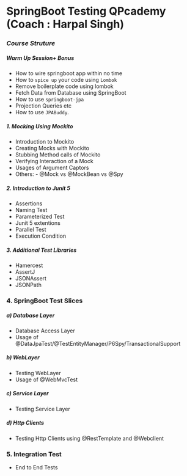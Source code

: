 
# SpringBoot Testing QPcademy (Coach : Harpal Singh) 
### _Course Struture_
##### Warm Up Session+ Bonus 
- How to wire springboot app within no time
- How to `spice up` your code using `Lombok`
- Remove boilerplate code using lombok
- Fetch Data from Database using SpringBoot  
- How to use `springboot-jpa` 
- Projection Queries etc 
- How to use `JPABuddy`.

##### 1. Mocking Using Mockito
- Introduction to Mockito
- Creating Mocks with Mockito
- Stubbing Method calls of Mockito
- Verifying Interaction of a Mock
- Usages of Argument Captors
- Others: - @Mock vs @MockBean vs @Spy
##### 2. Introduction to Junit 5
- Assertions 
- Naming Test
- Parameterized Test
- Junit 5 extentions
- Parallel Test
- Execution Condition
##### 3. Additional Test Libraries
- Hamercest 
- AssertJ
- JSONAssert
- JSONPath

### 4. SpringBoot Test Slices 
##### a) Database Layer
- Database Access Layer 
- Usage of @DataJpaTest/@TestEntityManager/P6Spy/TransactionalSupport
##### b) WebLayer
- Testing WebLayer
- Usage of @WebMvcTest
##### c) Service Layer
- Testing Service Layer
##### d) Http Clients
- Testing Http Clients using @RestTemplate and @Webclient
### 5. Integration Test
- End to End Tests
